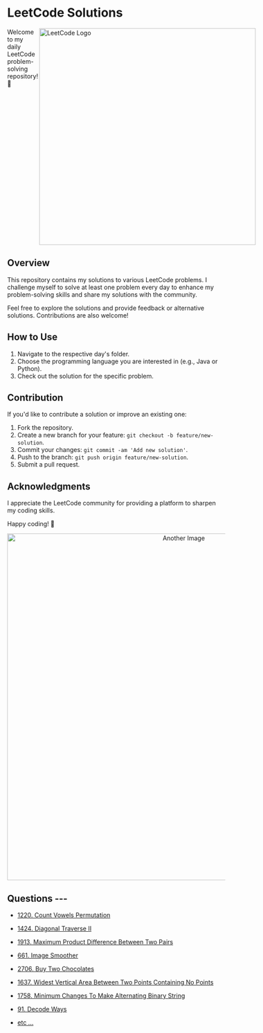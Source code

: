 # LeetCode Solutions
<div class="container" style="display:flex; ">
Welcome to my daily LeetCode problem-solving repository! 🚀
  <img  align="right" src="https://media.licdn.com/dms/image/D4D12AQFtY-HEMBnArw/article-cover_image-shrink_423_752/0/1676966273702?e=1706140800&v=beta&t=IYsa_wlTVr7qczHkzgceWbJULF_loHaioB9n4lIpLEQ" alt="LeetCode Logo" width="500">
</div>

## Overview

This repository contains my solutions to various LeetCode problems. I challenge myself to solve at least one problem every day to enhance my problem-solving skills and share my solutions with the community.

Feel free to explore the solutions and provide feedback or alternative solutions. Contributions are also welcome!



## How to Use

1. Navigate to the respective day's folder.
2. Choose the programming language you are interested in (e.g., Java or Python).
3. Check out the solution for the specific problem.

## Contribution

If you'd like to contribute a solution or improve an existing one:

1. Fork the repository.
2. Create a new branch for your feature: `git checkout -b feature/new-solution`.
3. Commit your changes: `git commit -am 'Add new solution'`.
4. Push to the branch: `git push origin feature/new-solution`.
5. Submit a pull request.

## Acknowledgments

I appreciate the LeetCode community for providing a platform to sharpen my coding skills.

Happy coding! 🚀



<div align="center">
  <img src="https://encrypted-tbn0.gstatic.com/images?q=tbn:ANd9GcQM3O0FHQ4wT251rkToz0CHGPoN9iMRj39Zjg&usqp=CAU" alt="Another Image" width="800" height=auto>
</div>

## Questions ---
<ul>
  <li>
    
  [1220. Count Vowels
  Permutation](https://github.com/praTeek271/leetcode_solved/blob/main/1220.%20Count%20Vowels%20Permutation.md)
    
  </li>

  <li>
  
  [1424. Diagonal Traverse
  II](https://github.com/praTeek271/leetcode_solved/blob/main/1424.%20Diagonal%20Traverse%20II.md)
  
  </li>

  <li>
  
  [1913. Maximum Product Difference Between Two
  Pairs](https://github.com/praTeek271/leetcode_solved/blob/main/1913.%20Maximum%20Product%20Difference%20Between%20Two%20Pairs.md)
 
  </li>

  <li>
   
  [661. Image
  Smoother](https://github.com/praTeek271/leetcode_solved/blob/main/661.%20Image%20Smoother.md)
  
  </li>

  <li>
    
  [2706. Buy Two
  Chocolates](https://github.com/praTeek271/leetcode_solved/blob/main/2706.%20Buy%20Two%20Chocolates.md)
  
  </li>

  <li>
    
  [1637. Widest Vertical Area Between Two Points Containing No
  Points](https://github.com/praTeek271/leetcode_solved/blob/main/1637.%20Widest%20Vertical%20Area%20Between%20Two%20Points%20Containing%20No%20Points.md)
  
  </li>

  <li>
    
  [1758. Minimum Changes To Make Alternating Binary
  String](https://github.com/praTeek271/leetcode_solved/blob/main/1758.%20Minimum%20Changes%20To%20Make%20Alternating%20Binary%20String.md)

  </li>
  
  <li>
    
  [91. Decode Ways](https://github.com/praTeek271/leetcode_solved/blob/main/91.%20Decode%20Ways.md)

  </li>

  <li>
  
  [etc ...](https://github.com/praTeek271/leetcode_solved)
  
  </li>
</ul>
